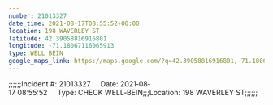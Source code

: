 ```yaml
---
number: 21013327
date_time: 2021-08-17T08:55:52+00:00
location: 198 WAVERLEY ST
latitude: 42.39058816916801
longitude: -71.18067116065913
type: WELL BEIN
google_maps_link: https://maps.google.com/?q=42.39058816916801,-71.18067116065913
---
```


;;;;;;Incident #: 21013327     Date: 2021‐08‐17 08:55:52     Type: CHECK WELL‐BEIN;;;Location: 198 WAVERLEY ST;;;;;;
